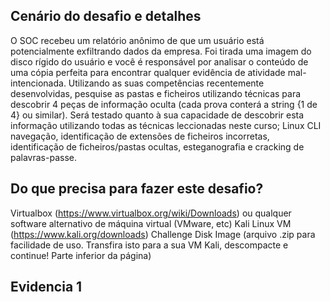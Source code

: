 ## Cenário do desafio e detalhes

O SOC recebeu um relatório anônimo de que um usuário está potencialmente exfiltrando dados da empresa. 
Foi tirada uma imagem do disco rígido do usuário e você é responsável por analisar o conteúdo de uma cópia perfeita para encontrar 
qualquer evidência de atividade mal-intencionada. Utilizando as suas competências recentemente desenvolvidas, pesquise as pastas e 
ficheiros utilizando técnicas para descobrir 4 peças de informação oculta (cada prova conterá a string {1 de 4} ou similar). Será testado 
quanto à sua capacidade de descobrir esta informação utilizando todas as técnicas leccionadas neste curso; Linux CLI 
navegação, identificação de extensões de ficheiros incorretas, identificação de ficheiros/pastas ocultas, esteganografia e 
cracking de palavras-passe.

## Do que precisa para fazer este desafio?
Virtualbox (https://www.virtualbox.org/wiki/Downloads) ou qualquer software alternativo de máquina virtual (VMware, etc)
Kali Linux VM (https://www.kali.org/downloads)
Challenge Disk Image (arquivo .zip para facilidade de uso. Transfira isto para a sua VM Kali, descompacte e continue! Parte inferior da página)

## Evidencia 1
